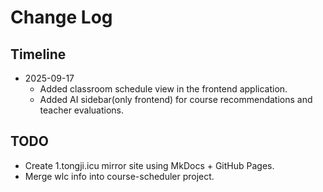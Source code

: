 # Change Log

## Timeline

- 2025-09-17
  - Added classroom schedule view in the frontend application.
  - Added AI sidebar(only frontend) for course recommendations and teacher evaluations.

## TODO

- Create 1.tongji.icu mirror site using MkDocs + GitHub Pages.
- Merge wlc info into course-scheduler project.